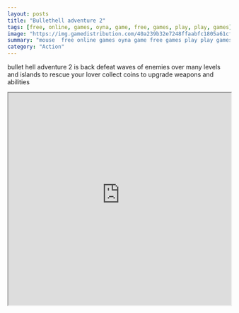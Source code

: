 ```yaml
---
layout: posts
title: "Bullethell adventure 2"
tags: [free, online, games, oyna, game, free, games, play, play, games]
image: "https://img.gamedistribution.com/40a239b32e7248ffaabfc1805a61cfb1.jpg"
summary: "mouse  free online games oyna game free games play play games"
category: "Action"
---
```


bullet hell adventure 2 is back defeat waves of enemies over many levels and islands to rescue your lover collect coins to upgrade weapons and abilities

<iframe width="100%" height="480px;" src="https://html5.gamedistribution.com/40a239b32e7248ffaabfc1805a61cfb1/"></iframe>